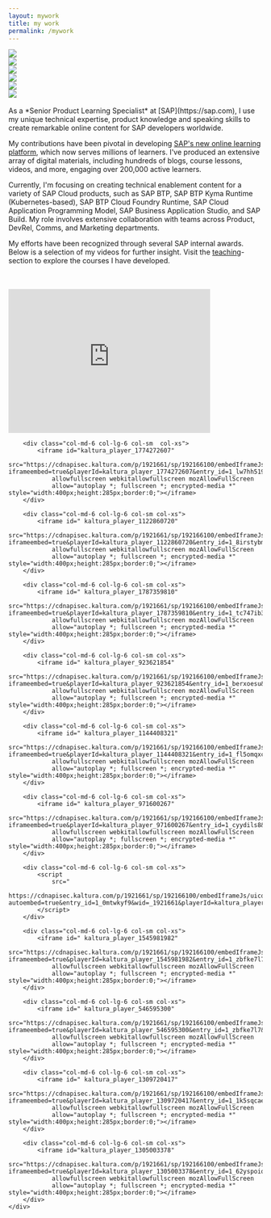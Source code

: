 ```yaml
---
layout: mywork
title: my work
permalink: /mywork
---
```


<div class="owl-carousel owl-theme">
    <div class="item">
        <img src="/assets/img/slider/1.jpeg">
    </div>
    <div class="item">
        <img src="/assets/img/slider/2.jpeg">
    </div>
    <div class="item">
        <img src="/assets/img/slider/3.jpeg">
    </div>
    <div class="item">
        <img src="/assets/img/slider/4.jpeg">
    </div>
    <div class="item">
        <img src="/assets/img/slider/5.jpeg">
    </div>
    <div class="item">
        <img src="/assets/img/slider/6.jpeg">
    </div>
</div>

<br>
As a *Senior Product Learning Specialist* at [SAP](https://sap.com), I use my unique technical expertise, product
knowledge and speaking skills to create remarkable online content for SAP developers worldwide.

My contributions have been pivotal in developing [SAP's new online learning platform](https://learning.sap.com), which
now serves millions of learners. I've produced an extensive array of digital materials, including hundreds of blogs,
course lessons, videos, and more, engaging over 200,000 active learners.

Currently, I'm focusing on creating technical enablement content for a variety of SAP Cloud products, such as SAP BTP,
SAP BTP Kyma Runtime (Kubernetes-based), SAP BTP Cloud Foundry Runtime, SAP Cloud Application Programming Model, SAP
Business Application Studio, and SAP Build. My role involves extensive collaboration with teams across Product, DevRel,
Comms, and Marketing departments.

My efforts have been recognized through several SAP internal awards. Below is a selection of my videos for further
insight. Visit the [teaching](/teaching)-section to explore the courses I have developed.

<br>
<br>

<div class="container text-center">
    <div class="row justify-content-center">
        <div class="col-md-6 col-lg-6 col-sm col-xs">
            <iframe id="kaltura_player_775255843"
                src="https://cdnapisec.kaltura.com/p/1921661/sp/192166100/embedIframeJs/uiconf_id/35919811/partner_id/1921661?iframeembed=true&playerId=kaltura_player_775255843&entry_id=1_d7ftdpwk&wid=_1921661&flashvars[sideBarContainer.plugin]=true&flashvars[sideBarContainer.position]=left&flashvars[sideBarContainer.clickToClose]=true&flashvars[chapters.plugin]=true&flashvars[chapters.layout]=vertical&flashvars[chapters.thumbnailRotator]=false&flashvars[streamSelector.plugin]=true&flashvars[EmbedPlayer.SpinnerTarget]=videoHolder&flashvars[dualScreen.plugin]=true&flashvars[hotspots.plugin]=true"
                allowfullscreen webkitallowfullscreen mozAllowFullScreen
                allow="autoplay *; fullscreen *; encrypted-media *" style="width:400px;height:285px;border:0;"></iframe>
        </div>

        <div class="col-md-6 col-lg-6 col-sm  col-xs">
            <iframe id="kaltura_player_1774272607"
                src="https://cdnapisec.kaltura.com/p/1921661/sp/192166100/embedIframeJs/uiconf_id/35919811/partner_id/1921661?iframeembed=true&playerId=kaltura_player_1774272607&entry_id=1_lw7hh519&wid=_1921661&flashvars[sideBarContainer.plugin]=true&flashvars[sideBarContainer.position]=left&flashvars[sideBarContainer.clickToClose]=true&flashvars[chapters.plugin]=true&flashvars[chapters.layout]=vertical&flashvars[chapters.thumbnailRotator]=false&flashvars[streamSelector.plugin]=true&flashvars[EmbedPlayer.SpinnerTarget]=videoHolder&flashvars[dualScreen.plugin]=true&flashvars[hotspots.plugin]=true"
                allowfullscreen webkitallowfullscreen mozAllowFullScreen
                allow="autoplay *; fullscreen *; encrypted-media *" style="width:400px;height:285px;border:0;"></iframe>
        </div>

        <div class="col-md-6 col-lg-6 col-sm col-xs">
            <iframe id=" kaltura_player_1122860720"
                src="https://cdnapisec.kaltura.com/p/1921661/sp/192166100/embedIframeJs/uiconf_id/35919811/partner_id/1921661?iframeembed=true&playerId=kaltura_player_1122860720&entry_id=1_8irstybm&wid=_1921661&flashvars[sideBarContainer.plugin]=true&flashvars[sideBarContainer.position]=left&flashvars[sideBarContainer.clickToClose]=true&flashvars[chapters.plugin]=true&flashvars[chapters.layout]=vertical&flashvars[chapters.thumbnailRotator]=false&flashvars[streamSelector.plugin]=true&flashvars[EmbedPlayer.SpinnerTarget]=videoHolder&flashvars[dualScreen.plugin]=true&flashvars[hotspots.plugin]=true"
                allowfullscreen webkitallowfullscreen mozAllowFullScreen
                allow="autoplay *; fullscreen *; encrypted-media *" style="width:400px;height:285px;border:0;"></iframe>
        </div>

        <div class="col-md-6 col-lg-6 col-sm col-xs">
            <iframe id=" kaltura_player_1787359810"
                src="https://cdnapisec.kaltura.com/p/1921661/sp/192166100/embedIframeJs/uiconf_id/35919811/partner_id/1921661?iframeembed=true&playerId=kaltura_player_1787359810&entry_id=1_tc747ib3&wid=_1921661&flashvars[sideBarContainer.plugin]=true&flashvars[sideBarContainer.position]=left&flashvars[sideBarContainer.clickToClose]=true&flashvars[chapters.plugin]=true&flashvars[chapters.layout]=vertical&flashvars[chapters.thumbnailRotator]=false&flashvars[streamSelector.plugin]=true&flashvars[EmbedPlayer.SpinnerTarget]=videoHolder&flashvars[dualScreen.plugin]=true&flashvars[hotspots.plugin]=true"
                allowfullscreen webkitallowfullscreen mozAllowFullScreen
                allow="autoplay *; fullscreen *; encrypted-media *" style="width:400px;height:285px;border:0;"></iframe>
        </div>

        <div class="col-md-6 col-lg-6 col-sm col-xs">
            <iframe id=" kaltura_player_923621854"
                src="https://cdnapisec.kaltura.com/p/1921661/sp/192166100/embedIframeJs/uiconf_id/35919811/partner_id/1921661?iframeembed=true&playerId=kaltura_player_923621854&entry_id=1_berxoesu&wid=_1921661&flashvars[sideBarContainer.plugin]=true&flashvars[sideBarContainer.position]=left&flashvars[sideBarContainer.clickToClose]=true&flashvars[chapters.plugin]=true&flashvars[chapters.layout]=vertical&flashvars[chapters.thumbnailRotator]=false&flashvars[streamSelector.plugin]=true&flashvars[EmbedPlayer.SpinnerTarget]=videoHolder&flashvars[dualScreen.plugin]=true&flashvars[hotspots.plugin]=true"
                allowfullscreen webkitallowfullscreen mozAllowFullScreen
                allow="autoplay *; fullscreen *; encrypted-media *" style="width:400px;height:285px;border:0;"></iframe>
        </div>

        <div class="col-md-6 col-lg-6 col-sm col-xs">
            <iframe id=" kaltura_player_1144408321"
                src="https://cdnapisec.kaltura.com/p/1921661/sp/192166100/embedIframeJs/uiconf_id/35919811/partner_id/1921661?iframeembed=true&playerId=kaltura_player_1144408321&entry_id=1_fl5omqxc&wid=_1921661&flashvars[sideBarContainer.plugin]=true&flashvars[sideBarContainer.position]=left&flashvars[sideBarContainer.clickToClose]=true&flashvars[chapters.plugin]=true&flashvars[chapters.layout]=vertical&flashvars[chapters.thumbnailRotator]=false&flashvars[streamSelector.plugin]=true&flashvars[EmbedPlayer.SpinnerTarget]=videoHolder&flashvars[dualScreen.plugin]=true&flashvars[hotspots.plugin]=true"
                allowfullscreen webkitallowfullscreen mozAllowFullScreen
                allow="autoplay *; fullscreen *; encrypted-media *" style="width:400px;height:285px;border:0;"></iframe>
        </div>

        <div class="col-md-6 col-lg-6 col-sm col-xs">
            <iframe id=" kaltura_player_971600267"
                src="https://cdnapisec.kaltura.com/p/1921661/sp/192166100/embedIframeJs/uiconf_id/35919811/partner_id/1921661?iframeembed=true&playerId=kaltura_player_971600267&entry_id=1_cyydils8&wid=_1921661&flashvars[sideBarContainer.plugin]=true&flashvars[sideBarContainer.position]=left&flashvars[sideBarContainer.clickToClose]=true&flashvars[chapters.plugin]=true&flashvars[chapters.layout]=vertical&flashvars[chapters.thumbnailRotator]=false&flashvars[streamSelector.plugin]=true&flashvars[EmbedPlayer.SpinnerTarget]=videoHolder&flashvars[dualScreen.plugin]=true&flashvars[hotspots.plugin]=true"
                allowfullscreen webkitallowfullscreen mozAllowFullScreen
                allow="autoplay *; fullscreen *; encrypted-media *" style="width:400px;height:285px;border:0;"></iframe>
        </div>

        <div class="col-md-6 col-lg-6 col-sm col-xs">
            <script
                src="
            https://cdnapisec.kaltura.com/p/1921661/sp/192166100/embedIframeJs/uiconf_id/35919811/partner_id/1921661?autoembed=true&entry_id=1_0mtwkyf9&wid=_1921661&playerId=kaltura_player_962082517&width=400&height=285&flashvars[sideBarContainer.plugin]=true&flashvars[sideBarContainer.position]=left&flashvars[sideBarContainer.clickToClose]=true&flashvars[chapters.plugin]=true&flashvars[chapters.layout]=vertical&flashvars[chapters.thumbnailRotator]=false&flashvars[streamSelector.plugin]=true&flashvars[EmbedPlayer.SpinnerTarget]=videoHolder&flashvars[dualScreen.plugin]=true&flashvars[hotspots.plugin]=true">
            </script>
        </div>

        <div class="col-md-6 col-lg-6 col-sm col-xs">
            <iframe id=" kaltura_player_1545981982"
                src="https://cdnapisec.kaltura.com/p/1921661/sp/192166100/embedIframeJs/uiconf_id/35919811/partner_id/1921661?iframeembed=true&playerId=kaltura_player_1545981982&entry_id=1_zbfke7l7&wid=_1921661&flashvars[sideBarContainer.plugin]=true&flashvars[sideBarContainer.position]=left&flashvars[sideBarContainer.clickToClose]=true&flashvars[chapters.plugin]=true&flashvars[chapters.layout]=vertical&flashvars[chapters.thumbnailRotator]=false&flashvars[streamSelector.plugin]=true&flashvars[EmbedPlayer.SpinnerTarget]=videoHolder&flashvars[dualScreen.plugin]=true&flashvars[hotspots.plugin]=true"
                allowfullscreen webkitallowfullscreen mozAllowFullScreen
                allow="autoplay *; fullscreen *; encrypted-media *" style="width:400px;height:285px;border:0;"></iframe>
        </div>

        <div class="col-md-6 col-lg-6 col-sm col-xs">
            <iframe id=" kaltura_player_546595300"
                src="https://cdnapisec.kaltura.com/p/1921661/sp/192166100/embedIframeJs/uiconf_id/35919811/partner_id/1921661?iframeembed=true&playerId=kaltura_player_546595300&entry_id=1_zbfke7l7&wid=_1921661&flashvars[sideBarContainer.plugin]=true&flashvars[sideBarContainer.position]=left&flashvars[sideBarContainer.clickToClose]=true&flashvars[chapters.plugin]=true&flashvars[chapters.layout]=vertical&flashvars[chapters.thumbnailRotator]=false&flashvars[streamSelector.plugin]=true&flashvars[EmbedPlayer.SpinnerTarget]=videoHolder&flashvars[dualScreen.plugin]=true&flashvars[hotspots.plugin]=true"
                allowfullscreen webkitallowfullscreen mozAllowFullScreen
                allow="autoplay *; fullscreen *; encrypted-media *" style="width:400px;height:285px;border:0;"></iframe>
        </div>

        <div class="col-md-6 col-lg-6 col-sm col-xs">
            <iframe id=" kaltura_player_1309720417"
                src="https://cdnapisec.kaltura.com/p/1921661/sp/192166100/embedIframeJs/uiconf_id/35919811/partner_id/1921661?iframeembed=true&playerId=kaltura_player_1309720417&entry_id=1_1k5sqcae&wid=_1921661&flashvars[sideBarContainer.plugin]=true&flashvars[sideBarContainer.position]=left&flashvars[sideBarContainer.clickToClose]=true&flashvars[chapters.plugin]=true&flashvars[chapters.layout]=vertical&flashvars[chapters.thumbnailRotator]=false&flashvars[streamSelector.plugin]=true&flashvars[EmbedPlayer.SpinnerTarget]=videoHolder&flashvars[dualScreen.plugin]=true&flashvars[hotspots.plugin]=true"
                allowfullscreen webkitallowfullscreen mozAllowFullScreen
                allow="autoplay *; fullscreen *; encrypted-media *" style="width:400px;height:285px;border:0;"></iframe>
        </div>

        <div class="col-md-6 col-lg-6 col-sm col-xs">
            <iframe id="kaltura_player_1305003378"
                src="https://cdnapisec.kaltura.com/p/1921661/sp/192166100/embedIframeJs/uiconf_id/35919811/partner_id/1921661?iframeembed=true&playerId=kaltura_player_1305003378&entry_id=1_62yspoiq&wid=_1921661&flashvars[sideBarContainer.plugin]=true&flashvars[sideBarContainer.position]=left&flashvars[sideBarContainer.clickToClose]=true&flashvars[chapters.plugin]=true&flashvars[chapters.layout]=vertical&flashvars[chapters.thumbnailRotator]=false&flashvars[streamSelector.plugin]=true&flashvars[EmbedPlayer.SpinnerTarget]=videoHolder&flashvars[dualScreen.plugin]=true&flashvars[hotspots.plugin]=true"
                allowfullscreen webkitallowfullscreen mozAllowFullScreen
                allow="autoplay *; fullscreen *; encrypted-media *" style="width:400px;height:285px;border:0;"></iframe>
        </div>
    </div>


</div>
